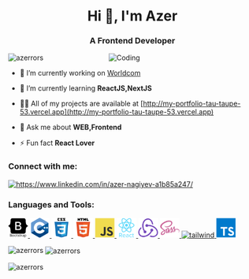 <h1 align="center">Hi 👋, I'm Azer</h1>
<h3 align="center">A Frontend Developer</h3>
<img align="right" alt = "Coding" width = "300" src ="https://media.tenor.com/09SJ12pa9SkAAAAC/berserk.gif">

<p align="left"> <img src="https://komarev.com/ghpvc/?username=azerrors&label=Profile%20views&color=0e75b6&style=flat" alt="azerrors" /> </p>

- 🔭 I’m currently working on [Worldcom](https://worldcom-azerrors.vercel.app)

- 🌱 I’m currently learning **ReactJS,NextJS**

- 👨‍💻 All of my projects are available at [http://my-portfolio-tau-taupe-53.vercel.app](http://my-portfolio-tau-taupe-53.vercel.app)

- 💬 Ask me about **WEB,Frontend**

- ⚡ Fun fact **React Lover**

<h3 align="left">Connect with me:</h3>
<p align="left">
<a href="https://linkedin.com/in/https://www.linkedin.com/in/azer-nagiyev-a1b85a247/" target="blank"><img align="center" src="https://raw.githubusercontent.com/rahuldkjain/github-profile-readme-generator/master/src/images/icons/Social/linked-in-alt.svg" alt="https://www.linkedin.com/in/azer-nagiyev-a1b85a247/" height="30" width="40" /></a>
</p>

<h3 align="left">Languages and Tools:</h3>
<p align="left"> <a href="https://getbootstrap.com" target="_blank" rel="noreferrer"> <img src="https://raw.githubusercontent.com/devicons/devicon/master/icons/bootstrap/bootstrap-plain-wordmark.svg" alt="bootstrap" width="40" height="40"/> </a> <a href="https://www.w3schools.com/cpp/" target="_blank" rel="noreferrer"> <img src="https://raw.githubusercontent.com/devicons/devicon/master/icons/cplusplus/cplusplus-original.svg" alt="cplusplus" width="40" height="40"/> </a> <a href="https://www.w3schools.com/css/" target="_blank" rel="noreferrer"> <img src="https://raw.githubusercontent.com/devicons/devicon/master/icons/css3/css3-original-wordmark.svg" alt="css3" width="40" height="40"/> </a> <a href="https://www.w3.org/html/" target="_blank" rel="noreferrer"> <img src="https://raw.githubusercontent.com/devicons/devicon/master/icons/html5/html5-original-wordmark.svg" alt="html5" width="40" height="40"/> </a> <a href="https://developer.mozilla.org/en-US/docs/Web/JavaScript" target="_blank" rel="noreferrer"> <img src="https://raw.githubusercontent.com/devicons/devicon/master/icons/javascript/javascript-original.svg" alt="javascript" width="40" height="40"/> </a> <a href="https://reactjs.org/" target="_blank" rel="noreferrer"> <img src="https://raw.githubusercontent.com/devicons/devicon/master/icons/react/react-original-wordmark.svg" alt="react" width="40" height="40"/> </a> <a href="https://redux.js.org" target="_blank" rel="noreferrer"> <img src="https://raw.githubusercontent.com/devicons/devicon/master/icons/redux/redux-original.svg" alt="redux" width="40" height="40"/> </a> <a href="https://sass-lang.com" target="_blank" rel="noreferrer"> <img src="https://raw.githubusercontent.com/devicons/devicon/master/icons/sass/sass-original.svg" alt="sass" width="40" height="40"/> </a> <a href="https://tailwindcss.com/" target="_blank" rel="noreferrer"> <img src="https://www.vectorlogo.zone/logos/tailwindcss/tailwindcss-icon.svg" alt="tailwind" width="40" height="40"/> </a> <a href="https://www.typescriptlang.org/" target="_blank" rel="noreferrer"> <img src="https://raw.githubusercontent.com/devicons/devicon/master/icons/typescript/typescript-original.svg" alt="typescript" width="40" height="40"/> </a> </p>

<p><img align="left" src="https://github-readme-stats.vercel.app/api/top-langs?username=azerrors&show_icons=true&locale=en&layout=compact" alt="azerrors" /></p>

<p>&nbsp;<img align="center" src="https://github-readme-stats.vercel.app/api?username=azerrors&show_icons=true&locale=en" alt="azerrors" /></p>

<p><img align="center" src="https://github-readme-streak-stats.herokuapp.com/?user=azerrors&" alt="azerrors" /></p>
